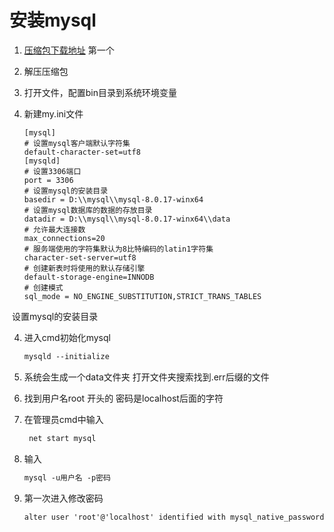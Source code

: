 # 安装mysql

1. [压缩包下载地址](https://dev.mysql.com/downloads/mysql/5.5.html#downloads)  第一个

2. 解压压缩包

3. 打开文件，配置bin目录到系统环境变量

4. 新建my.ini文件

   ```
   [mysql]
   # 设置mysql客户端默认字符集
   default-character-set=utf8
   [mysqld]
   # 设置3306端口
   port = 3306
   # 设置mysql的安装目录
   basedir = D:\\mysql\\mysql-8.0.17-winx64
   # 设置mysql数据库的数据的存放目录
   datadir = D:\\mysql\\mysql-8.0.17-winx64\\data
   # 允许最大连接数
   max_connections=20
   # 服务端使用的字符集默认为8比特编码的latin1字符集
   character-set-server=utf8
   # 创建新表时将使用的默认存储引擎
   default-storage-engine=INNODB
   # 创建模式
   sql_mode = NO_ENGINE_SUBSTITUTION,STRICT_TRANS_TABLES

​	设置mysql的安装目录

4. 进入cmd初始化mysql

   ```html
   mysqld --initialize
   ```

5. 系统会生成一个data文件夹 打开文件夹搜索找到.err后缀的文件

6. 找到用户名root 开头的 密码是localhost后面的字符

7. 在管理员cmd中输入

   ```html
    net start mysql
   ```

   

8. 输入

   ```html
   mysql -u用户名 -p密码
   ```

   

9. 第一次进入修改密码

   ```html
   alter user 'root'@'localhost' identified with mysql_native_password by ' **这里填写新密码** ';
   ```

   